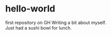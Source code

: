 # hello-world
first repository on GH
Writing a bit about myself.  
Just had a sushi bowl for lunch.
